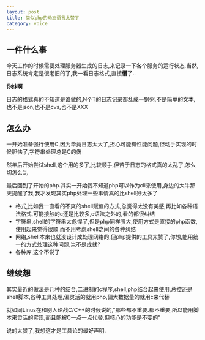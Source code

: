 ```yaml
---
layout: post
title: 类似php的动态语言太赞了
category: voice
---
```


## 一件什么事

今天工作的时候需要处理服务器生成的日志,来记录一下各个服务的运行状态.当然,日志系统肯定是很老旧的了,我一看日志格式,直接**懵**了..

**你妹啊**

日志的格式真的不知道是谁做的,N个T的日志记录都乱成一锅粥,不是简单的文本,也不是json,也不是cvs,也不是XXX

## 怎么办

一开始准备强行使用C,因为毕竟日志太大了,担心可能有性能问题,但动手实现的时候胆怯了,字符串处理总是C的伤

然年后开始尝试shell,这个用的多了,比较顺手,但苦于日志的格式真的太乱了,怎么切怎么乱

最后回到了开始的php.其实一开始我不知道php可以作为cli来使用,身边的大牛那天提醒了我,我才发现其实php处理一些事情真的比shell好太多了

* 格式,比如我一直看的不爽的shell赋值的方式,总觉得太没有美感,再比如各种语法格式,可能接触的c还是比较多,c语法之外的,看的都很纠结
* 字符串,shell的字符串太彪悍了,但是php同样强大,使用方式是直接的php函数,使用起来觉得很顺,而不用考虑shell之间的各种纠结
* 网络,shell本来也就没设计成处理网络的,但php提供的工具太赞了,你想,能用统一的方式处理这种问题,岂不是成就?
* 各种库,这个不说了

## 继续想

其实最近的做法是几种的结合,二进制的c程序,shell,php结合起来使用,总控还是shell脚本,各种工具处理,偏灵活的就用php,偏大数据量的就用c来代替

就如同Linus在和别人论战C/C++的时候说的,"那些都不重要.都不重要,所以能用脚本来灵活的实现,而且能被C一点一点代替.但核心的功能是不变的"

说的太赞了,我想这才是工具论的最好声明.

